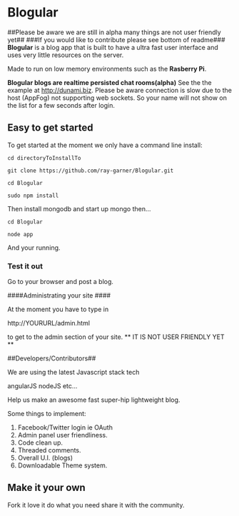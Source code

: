 # Blogular  #
##Please be aware we are still in alpha many things are not user friendly yet##
###If you would like to contribute please see bottom of readme###
**Blogular** is a blog app that is built to have a ultra fast user interface and uses very little resources on the server.
 
Made to run on low memory environments such as the **Rasberry Pi**.

**Blogular blogs are realtime persisted chat rooms(alpha)**
See the the example at http://dunami.biz.  Please be aware connection is slow due to the host (AppFog) not supporting web
sockets.  So your name will not show on the list for a few seconds after login.

## Easy to get started  ##

To get started at the moment we only have a command line install:
	
	cd directoryToInstallTo

	git clone https://github.com/ray-garner/Blogular.git

	cd Blogular
	
	sudo npm install

Then install mongodb and start up mongo then...

	cd Blogular

	node app

And your running.

### Test it out ###
 Go to your browser and post a blog.


####Administrating your site ####

At the moment you have to type in 

http://YOURURL/admin.html

to get to the admin section of your site.
	** IT IS NOT USER FRIENDLY YET **

##Developers/Contributors##

We are using the latest Javascript stack tech

angularJS nodeJS etc...

Help us make an awesome fast super-hip lightweight blog.

Some things to implement:
1. Facebook/Twitter login  ie OAuth
2. Admin panel user friendliness.
3. Code clean up.
4. Threaded comments.
5. Overall U.I. (blogs)
6. Downloadable Theme system.


## Make it your own ##

Fork it love it do what you need share it with the community.
